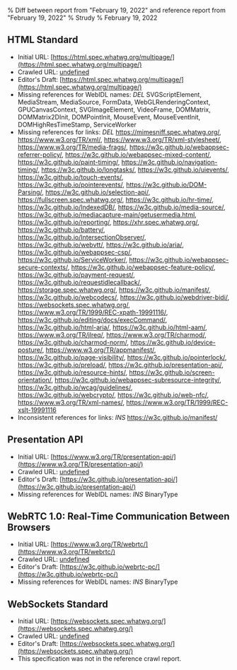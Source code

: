 % Diff between report from "February 19, 2022" and reference report from "February 19, 2022"
% Strudy
% February 19, 2022

## HTML Standard

- Initial URL: [https://html.spec.whatwg.org/multipage/](https://html.spec.whatwg.org/multipage/)
- Crawled URL: [undefined](undefined)
- Editor's Draft: [https://html.spec.whatwg.org/multipage/](https://html.spec.whatwg.org/multipage/)
- Missing references for WebIDL names: *DEL* SVGScriptElement, MediaStream, MediaSource, FormData, WebGLRenderingContext, GPUCanvasContext, SVGImageElement, VideoFrame, DOMMatrix, DOMMatrix2DInit, DOMPointInit, MouseEvent, MouseEventInit, DOMHighResTimeStamp, ServiceWorker
- Missing references for links: *DEL* https://mimesniff.spec.whatwg.org/, https://www.w3.org/TR/xml/, https://www.w3.org/TR/xml-stylesheet/, https://www.w3.org/TR/media-frags/, https://w3c.github.io/webappsec-referrer-policy/, https://w3c.github.io/webappsec-mixed-content/, https://w3c.github.io/paint-timing/, https://w3c.github.io/navigation-timing/, https://w3c.github.io/longtasks/, https://w3c.github.io/uievents/, https://w3c.github.io/touch-events/, https://w3c.github.io/pointerevents/, https://w3c.github.io/DOM-Parsing/, https://w3c.github.io/selection-api/, https://fullscreen.spec.whatwg.org/, https://w3c.github.io/hr-time/, https://w3c.github.io/IndexedDB/, https://w3c.github.io/media-source/, https://w3c.github.io/mediacapture-main/getusermedia.html, https://w3c.github.io/reporting/, https://xhr.spec.whatwg.org/, https://w3c.github.io/battery/, https://w3c.github.io/IntersectionObserver/, https://w3c.github.io/webvtt/, https://w3c.github.io/aria/, https://w3c.github.io/webappsec-csp/, https://w3c.github.io/ServiceWorker/, https://w3c.github.io/webappsec-secure-contexts/, https://w3c.github.io/webappsec-feature-policy/, https://w3c.github.io/payment-request/, https://w3c.github.io/requestidlecallback/, https://storage.spec.whatwg.org/, https://w3c.github.io/manifest/, https://w3c.github.io/webcodecs/, https://w3c.github.io/webdriver-bidi/, https://websockets.spec.whatwg.org/, https://www.w3.org/TR/1999/REC-xpath-19991116/, https://w3c.github.io/editing/docs/execCommand/, https://w3c.github.io/html-aria/, https://w3c.github.io/html-aam/, https://www.w3.org/TR/jlreq/, https://www.w3.org/TR/charmod/, https://w3c.github.io/charmod-norm/, https://w3c.github.io/device-posture/, https://www.w3.org/TR/appmanifest/, https://w3c.github.io/page-visibility/, https://w3c.github.io/pointerlock/, https://w3c.github.io/preload/, https://w3c.github.io/presentation-api/, https://w3c.github.io/resource-hints/, https://w3c.github.io/screen-orientation/, https://w3c.github.io/webappsec-subresource-integrity/, https://w3c.github.io/wcag/guidelines/, https://w3c.github.io/webcrypto/, https://w3c.github.io/web-nfc/, https://www.w3.org/TR/xml-names/, https://www.w3.org/TR/1999/REC-xslt-19991116
- Inconsistent references for links: *INS* https://w3c.github.io/manifest/


## Presentation API

- Initial URL: [https://www.w3.org/TR/presentation-api/](https://www.w3.org/TR/presentation-api/)
- Crawled URL: [undefined](undefined)
- Editor's Draft: [https://w3c.github.io/presentation-api/](https://w3c.github.io/presentation-api/)
- Missing references for WebIDL names: *INS* BinaryType


## WebRTC 1.0: Real-Time Communication Between Browsers

- Initial URL: [https://www.w3.org/TR/webrtc/](https://www.w3.org/TR/webrtc/)
- Crawled URL: [undefined](undefined)
- Editor's Draft: [https://w3c.github.io/webrtc-pc/](https://w3c.github.io/webrtc-pc/)
- Missing references for WebIDL names: *INS* BinaryType


## WebSockets Standard

- Initial URL: [https://websockets.spec.whatwg.org/](https://websockets.spec.whatwg.org/)
- Crawled URL: [undefined](undefined)
- Editor's Draft: [https://websockets.spec.whatwg.org/](https://websockets.spec.whatwg.org/)
- This specification was not in the reference crawl report.



